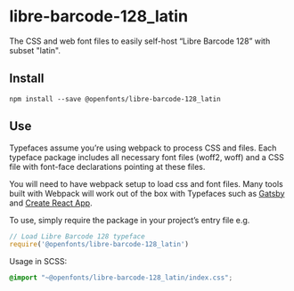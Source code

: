 
# libre-barcode-128_latin

The CSS and web font files to easily self-host “Libre Barcode 128” with subset "latin".

## Install

`npm install --save @openfonts/libre-barcode-128_latin`

## Use

Typefaces assume you’re using webpack to process CSS and files. Each typeface
package includes all necessary font files (woff2, woff) and a CSS file with
font-face declarations pointing at these files.

You will need to have webpack setup to load css and font files. Many tools built
with Webpack will work out of the box with Typefaces such as [Gatsby](https://github.com/gatsbyjs/gatsby)
and [Create React App](https://github.com/facebookincubator/create-react-app).

To use, simply require the package in your project’s entry file e.g.

```javascript
// Load Libre Barcode 128 typeface
require('@openfonts/libre-barcode-128_latin')
```

Usage in SCSS:
```scss
@import "~@openfonts/libre-barcode-128_latin/index.css";
```
